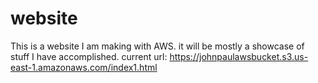 # website
This is a website I am making with AWS. it will be mostly a showcase of stuff I have accomplished.
current url:
https://johnpaulawsbucket.s3.us-east-1.amazonaws.com/index1.html
